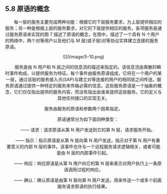 ## 5.8 原语的概念

　　每一层的服务主要完成两种功能：根据它的下层服务要求，为上层提供相应的服务；另一种是根据上层的服务要求，对它的下层提供相应的服务。各项服务是通过服务原语来实现的图 7 描述了原语的概念，在图中，描述了一个具有 N 个用户的网络中，两个对等用户以及他们与 M 层\(或子层\)对等协议实体建立连接的服务原语。

<div align=center>![](/image/5-10.png)


　　服务是由 N 用户和 N 层之间的信息流的描述来指定的。该信息流由离散的瞬时事件构成，以提供服务为特征。每个事件由服务原语组成，它将在一个用户的某一层，通过该层的服务接入点(SAP)与建立对等连接的用户的相同层之间传送。服务原语通过提供一种特定的服务来传输必需的信息。这些服务原语是一个抽象的概念，它们仅仅指出提供的服务内容，而没有指出由谁来提供这些服务。它的定义与其他任何接口的实现无关。

服务由服务的原语和参数两个因素指定。

　　原语通常分为如下面四种类型：

　　—— 请求：请求原语从第 N 用户发送到它的第 N 层，请求服务开始。

　　—— 指示：指示原语是从第 N 层向第 N 用户发送，指示对于第 N 用户有重要意义的内部 N 层的事件。该事件也许与一个远程服务请求逻辑相关，或者可能是由 N 层的内部事件引起。

　　—— 响应：响应原语是从第 N 用户向它的第 N 层来表示对用户执行上一条原语调用过程的响应。

　　—— 确认：确认原语是由第 N 层向第 N 用户发送，用来传送一个或多个前面服务请求原语的执行结果。




